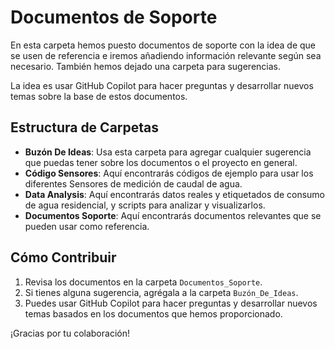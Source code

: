 # Documentos de Soporte

En esta carpeta hemos puesto documentos de soporte con la idea de que se usen de referencia e iremos añadiendo información relevante según sea necesario. También hemos dejado una carpeta para sugerencias.

La idea es usar GitHub Copilot para hacer preguntas y desarrollar nuevos temas sobre la base de estos documentos.

## Estructura de Carpetas

- **Buzón De Ideas**: Usa esta carpeta para agregar cualquier sugerencia que puedas tener sobre los documentos o el proyecto en general.
- **Código Sensores**: Aquí encontrarás códigos de ejemplo para usar los diferentes Sensores de medición de caudal de agua.
- **Data Analysis**: Aquí encontrarás datos reales y etiquetados de consumo de agua residencial, y scripts para analizar y visualizarlos.
- **Documentos Soporte**: Aquí encontrarás documentos relevantes que se pueden usar como referencia.


## Cómo Contribuir

1. Revisa los documentos en la carpeta `Documentos_Soporte`.
2. Si tienes alguna sugerencia, agrégala a la carpeta `Buzón_De_Ideas`.
3. Puedes usar GitHub Copilot para hacer preguntas y desarrollar nuevos temas basados en los documentos que hemos proporcionado.

¡Gracias por tu colaboración!
